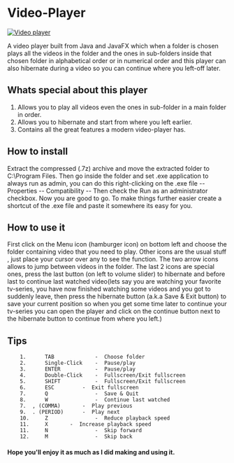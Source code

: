 # Video-Player

[![Video player](https://res.cloudinary.com/marcomontalbano/image/upload/v1590516138/video_to_markdown/images/google-drive--1RWUv9nm6bVutB3kQ93rLWen39vvcMjRc-4834888bcd2b4555e72811f2a6951e10.jpg)](https://drive.google.com/open?id=1RWUv9nm6bVutB3kQ93rLWen39vvcMjRc "Video player")



A video player built from Java and JavaFX which when a folder is chosen plays all the videos in the folder and the ones in sub-folders inside that chosen folder in alphabetical order or in numerical order and this player can also hibernate during a video so you can continue where you left-off later.

## Whats special about this player
1. Allows you to play all videos even the ones in sub-folder in a main folder in order.
2. Allows you to hibernate and start from where you left earlier.
3. Contains all the great features a modern video-player has.



## How to install 
Extract the compressed (.7z) archive and move the extracted folder to C:\Program Files. Then go inside the folder and set .exe application to always run as admin, you can do this right-clicking on the .exe file -- Properties -- Compatibility -- Then check the Run as an administrator checkbox. Now you are good to go. To make things further easier create a shortcut of the .exe file and paste it somewhere its easy for you.

## How to use it

First click on the Menu icon (hamburger icon) on bottom left and choose the folder containing video that you need to play.
Other icons are the usual stuff , just place your cursor over any to see the function.
The two arrow icons allows to jump between videos in the folder.
The last 2 icons are special ones, press the last button (on left to volume slider) to hibernate and before last to continue last watched video(lets say you are watching your favorite tv-series, you have now finished watching some videos and you got to suddenly leave, then press the hibernate button (a.k.a Save & Exit button) to save your current position so when you get some time later to continue your tv-series you can open the player and click on the continue button next to the hibernate button to continue from where you left.)


## Tips
 		1.   	TAB          	-  Choose folder
		2.   	Single-Click 	-  Pause/play
		3.   	ENTER        	-  Pause/play
		4.   	Double-Click 	-  Fullscreen/Exit fullscreen
		5.   	SHIFT        	-  Fullscreen/Exit fullscreen
		6.      ESC       	-  Exit fullscreen 
		7.   	Q            	-  Save & Quit
		8.   	W            	-  Continue last watched
		7. 	, (COMMA)    	-  Play previous
		9.	. (PERIOD)   	-  Play next
		10.  	Z            	-  Reduce playback speed
		11.  	X 		-  Increase playback speed
  		11.  	N            	-  Skip forward
 		12.  	M            	-  Skip back

 


 #### Hope you'll enjoy it as much as I did making and using it.

